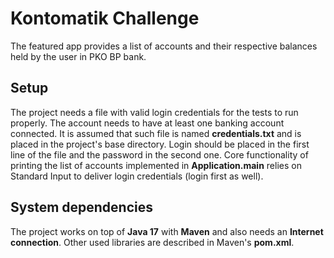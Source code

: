 # Kontomatik Challenge
The featured app provides a list of accounts and their respective balances held by the user in PKO BP bank.
## Setup
The project needs a file with valid login credentials for the tests to run properly. The account needs to have at least one banking account connected. It is assumed that such file is named **credentials.txt** and is placed in the project's base directory. Login should be placed in the first line of the file and the password in the second one.
Core functionality of printing the list of accounts implemented in **Application.main** relies on Standard Input to deliver login credentials (login first as well).
##  System dependencies
The project works on top of **Java 17** with **Maven** and also needs an **Internet connection**.
Other used libraries are described in Maven's **pom.xml**.